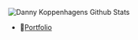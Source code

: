 <img src="https://github-readme-stats.vercel.app/api?username=souluanf&show_icons=true" alt="Danny Koppenhagens Github Stats"></img>

- 🚧[Portfolio](https://luanfernandes.dev)
